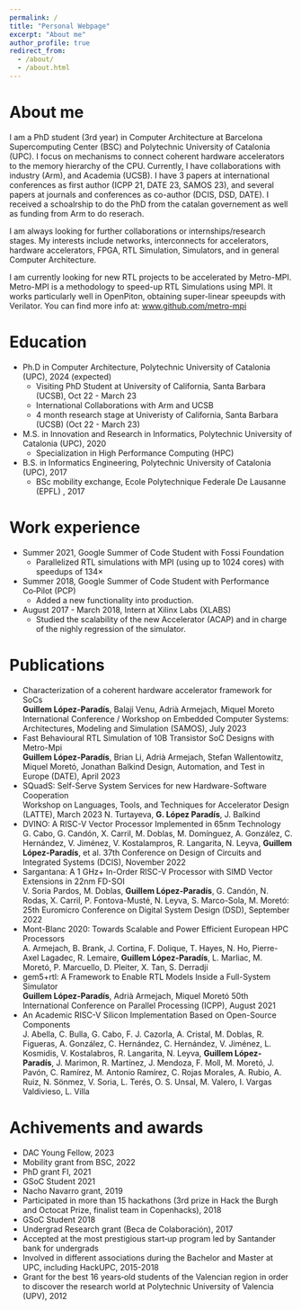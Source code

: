 ```yaml
---
permalink: /
title: "Personal Webpage"
excerpt: "About me"
author_profile: true
redirect_from: 
  - /about/
  - /about.html
---
```


About me 
======

I am a PhD student (3rd year) in Computer Architecture at Barcelona Supercomputing Center (BSC) and Polytechnic University of Catalonia (UPC). I focus on mechanisms to  connect coherent hardware accelerators to the memory hierarchy of the CPU. Currently, I have collaborations with industry (Arm), and Academia (UCSB). I have 3 papers at international conferences as first author (ICPP 21, DATE 23, SAMOS 23), and several papers at journals and conferences as co-author (DCIS, DSD, DATE). I received a schoalrship to do the PhD from the catalan governement as well as funding from Arm to do reserach.  

I am always looking for further collaborations or internships/research stages. My interests include networks, interconnects for accelerators, hardware accelerators, FPGA, RTL Simulation, Simulators, and in general Computer Architecture.

I am currently looking for new RTL projects to be accelerated by Metro-MPI. Metro-MPI is a methodology to speed-up RTL Simulations using MPI. It works particularly well in OpenPiton, obtaining super-linear speeupds with Verilator. You can find more info at: www.github.com/metro-mpi

Education
======
* Ph.D in Computer Architecture, Polytechnic University of Catalonia (UPC), 2024 (expected)
  * Visiting PhD Student at University of California, Santa Barbara (UCSB), Oct 22 - March 23 
  * International Collaborations with Arm and UCSB
  * 4 month research stage at Univeristy of California, Santa Barbara (UCSB) (Oct 22 - March 23)
* M.S. in Innovation and Research in Informatics, Polytechnic University of Catalonia (UPC), 2020
  * Specialization in High Performance Computing (HPC)
* B.S. in Informatics Engineering, Polytechnic University of Catalonia (UPC), 2017
  * BSc mobility exchange, Ecole Polytechnique Federale De Lausanne (EPFL) , 2017

Work experience
======
* Summer 2021, Google Summer of Code Student with Fossi Foundation
  * Parallelized RTL simulations with MPI (using up to 1024 cores) with speedups of 134×
* Summer 2018, Google Summer of Code Student with Performance Co‑Pilot (PCP)
  * Added a new functionality into production.
* August 2017 - March 2018, Intern at Xilinx Labs (XLABS)
  * Studied the scalability of the new Accelerator (ACAP) and in charge of the nighly regression of the simulator.
  


Publications
======
* Characterization of a coherent hardware accelerator framework for SoCs  
**Guillem López-Paradís**, Balaji Venu, Adrià Armejach, Miquel Moreto
International Conference / Workshop on Embedded Computer Systems: Architectures, Modeling and Simulation (SAMOS), July 2023
* Fast Behavioural RTL Simulation of 10B Transistor SoC Designs with Metro-Mpi  
**Guillem López-Paradís**, Brian Li, Adrià Armejach, Stefan Wallentowitz, Miquel Moretó, Jonathan Balkind
Design, Automation, and Test in Europe (DATE), April 2023
* SQuadS: Self-Serve System Services for new Hardware-Software Cooperation  
Workshop on Languages, Tools, and Techniques for Accelerator Design (LATTE), March 2023
N. Turtayeva, **G. López Paradís**, J. Balkind
* DVINO: A RISC-V Vector Processor Implemented in 65nm Technology  
G. Cabo, G. Candón, X. Carril, M. Doblas, M. Domínguez, A. González, C. Hernández, V. Jiménez, V. Kostalampros, R. Langarita, N. Leyva, **Guillem López-Paradís**, et al.
37th Conference on Design of Circuits and Integrated Systems (DCIS), November 2022
* Sargantana: A 1 GHz+ In-Order RISC-V Processor with SIMD Vector Extensions in 22nm FD-SOI  
V. Soria Pardos, M. Doblas, **Guillem López-Paradís**, G. Candón, N. Rodas, X. Carril, P. Fontova-Musté, N. Leyva, S. Marco-Sola, M. Moretó:
25th Euromicro Conference on Digital System Design (DSD), September 2022
* Mont-Blanc 2020: Towards Scalable and Power Efficient European HPC Processors  
A. Armejach, B. Brank, J. Cortina, F. Dolique, T. Hayes, N. Ho, Pierre-Axel Lagadec, R. Lemaire, **Guillem López-Paradís**, L. Marliac, M. Moretó, P. Marcuello, D. Pleiter, X. Tan, S. Derradji
* gem5+rtl: A Framework to Enable RTL Models Inside a Full-System Simulator  
**Guillem López-Paradís**, Adrià Armejach, Miquel Moretó
50th International Conference on Parallel Processing (ICPP), August 2021
* An Academic RISC-V Silicon Implementation Based on Open-Source Components  
	J. Abella, C. Bulla, G. Cabo, F. J. Cazorla, A. Cristal, M. Doblas, R. Figueras, A. González, C. Hernández, C. Hernández, V. Jiménez, L. Kosmidis, V. Kostalabros, R. Langarita, N. Leyva, **Guillem López-Paradís**, J. Marimon, R. Martínez, J. Mendoza, F. Moll, M. Moretó, J. Pavón, C. Ramírez, M. Antonio Ramírez, C. Rojas Morales, A. Rubio, A. Ruiz, N. Sönmez, V. Soria, L. Terés, O. S. Unsal, M. Valero, I. Vargas Valdivieso, L. Villa


Achivements and awards
======
* DAC Young Fellow, 2023
* Mobility grant from BSC, 2022
* PhD grant FI, 2021
* GSoC Student 2021
* Nacho Navarro grant, 2019
* Participated in more than 15 hackathons (3rd prize in Hack the Burgh and Octocat Prize, finalist team in Copenhacks), 2018
* GSoC Student 2018
* Undergrad Research grant (Beca de Colaboración), 2017
* Accepted at the most prestigious start‑up program led by Santander bank for undergrads
* Involved in different associations during the Bachelor and Master at UPC, including HackUPC, 2015-2018
* Grant for the best 16 years‑old students of the Valencian region in order to discover the research world at Polytechnic University of Valencia (UPV), 2012